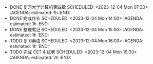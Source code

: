 - DONE 复习大学计算机第四章
  SCHEDULED: <2023-12-04 Mon 07:30>
  :AGENDA:
  estimated: 1h
  :END:
- DONE 完成作业
  SCHEDULED: <2023-12-04 Mon 14:00>
  :AGENDA:
  estimated: 1h
  :END:
- DONE 整理笔记
  SCHEDULED: <2023-12-04 Mon 15:00>
  :AGENDA:
  estimated: 1h
  :END:
- TODO 复习英语
  SCHEDULED: <2023-12-04 Mon 16:00>
  :AGENDA:
  estimated: 1h
  :END:
- TODO 完成 CET 4 试卷
  SCHEDULED: <2023-12-04 Mon 19:30>
  :AGENDA:
  estimated: 2h
  :END: